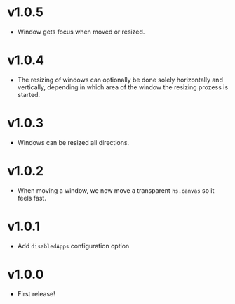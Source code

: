 # v1.0.5

* Window gets focus when moved or resized.

# v1.0.4

* The resizing of windows can optionally be done solely horizontally and vertically, depending in which area of the window the resizing prozess is started.

# v1.0.3

* Windows can be resized all directions.

# v1.0.2

* When moving a window, we now move a transparent `hs.canvas` so it feels fast.

# v1.0.1

* Add `disabledApps` configuration option

# v1.0.0

* First release!
